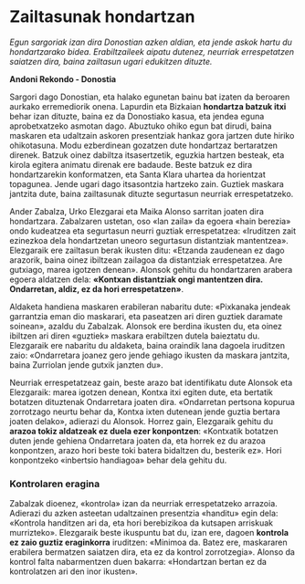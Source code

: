# Zailtasunak hondartzan

*Egun sargoriak izan dira Donostian azken aldian, eta jende askok hartu du hondartzarako bidea. Erabiltzaileek aipatu dutenez, neurriak errespetatzen saiatzen dira, baina zailtasun ugari edukitzen dituzte.*

**Andoni Rekondo - Donostia**

Sargori dago Donostian, eta halako egunetan bainu bat izaten da beroaren aurkako erremediorik onena. Lapurdin eta Bizkaian __hondartza batzuk itxi__ behar izan dituzte, baina ez da Donostiako kasua, eta jendea eguna aprobetxatzeko asmotan dago. Abuztuko ohiko egun bat dirudi, baina maskaren eta udaltzain askoren presentziak hankaz gora jartzen dute hiriko ohikotasuna. Modu ezberdinean gozatzen dute hondartzaz bertaratzen direnek. Batzuk oinez dabiltza itsasertzetik, eguzkia hartzen besteak, eta kirola egitera animatu direnak ere badaude. Beste batzuk ez dira hondartzarekin konformatzen, eta Santa Klara uhartea da horientzat topagunea. Jende ugari dago itsasontzia hartzeko zain. Guztiek maskara jantzita dute, baina zailtasunak dituzte segurtasun neurriak errespetatzeko.

Ander Zabalza, Urko Elezgarai eta Maika Alonso sarritan joaten dira hondartzara. Zabalzaren ustetan, oso «lan zaila» da egoera «hain berezia» ondo kudeatzea eta segurtasun neurri guztiak errespetatzea: «Iruditzen zait ezinezkoa dela hondartzetan uneoro segurtasun distantziak mantentzea». Elezgaraik ere zailtasun berak ikusten ditu: «Etzanda zaudenean ez dago arazorik, baina oinez ibiltzean zailagoa da distantziak errespetatzea. Are gutxiago, marea igotzen denean». Alonsok gehitu du hondartzaren arabera egoera aldatzen dela: __«Kontxan distantziak ongi mantentzen dira. Ondarretan, aldiz, ez da hori errespetatzen»__.

Aldaketa handiena maskaren erabileran nabaritu dute: «Pixkanaka jendeak garrantzia eman dio maskarari, eta paseatzen ari diren guztiek daramate soinean», azaldu du Zabalzak. Alonsok ere berdina ikusten du, eta oinez ibiltzen ari diren «guztiek» maskara erabiltzen dutela baieztatu du. Elezgaraik ere nabaritu du aldaketa, baina oraindik lana dagoela iruditzen zaio: «Ondarretara joanez gero jende gehiago ikusten da maskara jantzita, baina Zurriolan jende gutxik janzten du».

Neurriak errespetatzeaz gain, beste arazo bat identifikatu dute Alonsok eta Elezgaraik: marea igotzen denean, Kontxa itxi egiten dute, eta bertatik botatzen dituztenak Ondarretara joaten dira. «Ondarretan pertsona kopurua zorrotzago neurtu behar da, Kontxa ixten dutenean jende guztia bertara joaten delako», adierazi du Alonsok. Horrez gain, Elezgaraik gehitu du __arazoa tokiz aldatzeak ez duela ezer konpontzen__: «Kontxatik botatzen duten jende gehiena Ondarretara joaten da, eta horrek ez du arazoa konpontzen, arazo hori beste toki batera bidaltzen du, besterik ez». Hori konpontzeko «inbertsio handiagoa» behar dela gehitu du.

### Kontrolaren eragina
Zabalzak dioenez, «kontrola» izan da neurriak errespetatzeko arrazoia. Adierazi du azken asteetan udaltzainen presentzia «handitu» egin dela: «Kontrola handitzen ari da, eta hori berebizikoa da kutsapen arriskuak murrizteko». Elezgaraik beste ikuspuntu bat du, izan ere, dagoen __kontrola ez zaio guztiz eraginkorra__ iruditzen: «Minimoa da. Batez ere, maskararen erabilera bermatzen saiatzen dira, eta ez da kontrol zorrotzegia». Alonso da kontrol falta nabarmentzen duen bakarra: «Hondartzan bertan ez da kontrolatzen ari den inor ikusten».

